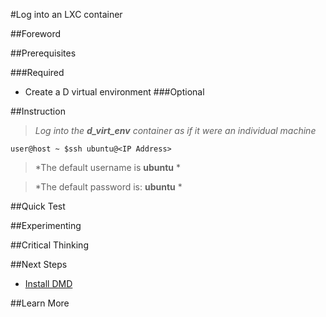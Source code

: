 #Log into an LXC container

##Foreword


##Prerequisites

###Required
* Create a D virtual environment
###Optional

##Instruction

>*Log into the **d_virt_env** container as if it were an individual machine*

    user@host ~ $ssh ubuntu@<IP Address>

>*The default username is **ubuntu** *

>*The default password is: **ubuntu** *

##Quick Test

##Experimenting

##Critical Thinking

##Next Steps
* [Install DMD](/dmd/README.md)

##Learn More
